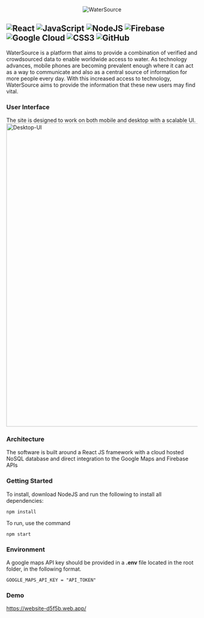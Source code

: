 <div align="center">
<img alt="WaterSource" src="https://user-images.githubusercontent.com/78698227/202909964-33a46d48-c302-442b-a6e1-3e4b17f5fb81.svg"/>
</div>


![React](https://img.shields.io/badge/react-%2320232a.svg?style=for-the-badge&logo=react&logoColor=%2361DAFB)
![JavaScript](https://img.shields.io/badge/javascript-%23323330.svg?style=for-the-badge&logo=javascript&logoColor=%23F7DF1E)
![NodeJS](https://img.shields.io/badge/node.js-6DA55F?style=for-the-badge&logo=node.js&logoColor=white)
![Firebase](https://img.shields.io/badge/firebase-%23039BE5.svg?style=for-the-badge&logo=firebase)
![Google Cloud](https://img.shields.io/badge/GoogleCloud-%234285F4.svg?style=for-the-badge&logo=google-cloud&logoColor=white)
![CSS3](https://img.shields.io/badge/css3-%231572B6.svg?style=for-the-badge&logo=css3&logoColor=white)
![GitHub](https://img.shields.io/badge/github-%23121011.svg?style=for-the-badge&logo=github&logoColor=white)
---

WaterSource is a platform that aims to provide a combination of verified and crowdsourced data to enable worldwide access to water. As technology advances, mobile phones are becoming prevalent enough where it can act as a way to communicate and also as a central source of information for more people every day. With this increased access to technology, WaterSource aims to provide the information that these new users may find vital.

### **User Interface**
The site is designed to work on both mobile and desktop with a scalable UI. </br>
<img alt="Desktop-UI" width=800 src="https://user-images.githubusercontent.com/78698227/202911670-07113bed-b789-4173-825e-92ed9c95e8ac.png">


### **Architecture** </br>
The software is built around a React JS framework with a cloud hosted NoSQL database and direct integration to the Google Maps and Firebase APIs

### **Getting Started**
To install, download NodeJS and run the following to install all dependencies:
```
npm install
```
To run, use the command
```
npm start
```

### **Environment**
A google maps API key should be provided in a **.env** file located in the root folder, in the following format.
```
GOOGLE_MAPS_API_KEY = "API_TOKEN"
```

### **Demo**
https://website-d5f5b.web.app/

